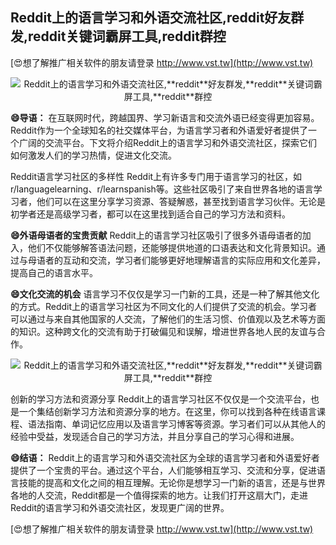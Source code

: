## **Reddit上的语言学习和外语交流社区,**reddit**好友群发,**reddit**关键词霸屏工具,**reddit**群控**

[😍想了解推广相关软件的朋友请登录 http://www.vst.tw](http://www.vst.tw)

 <center><img src="https://vst.tw/MP4/tuiguang/png/5.png" alt="Reddit上的语言学习和外语交流社区,**reddit**好友群发,**reddit**关键词霸屏工具,**reddit**群控"></center>

**😄导语：**
在互联网时代，跨越国界、学习新语言和交流外语已经变得更加容易。Reddit作为一个全球知名的社交媒体平台，为语言学习者和外语爱好者提供了一个广阔的交流平台。下文将介绍Reddit上的语言学习和外语交流社区，探索它们如何激发人们的学习热情，促进文化交流。

Reddit语言学习社区的多样性
Reddit上有许多专门用于语言学习的社区，如r/languagelearning、r/learnspanish等。这些社区吸引了来自世界各地的语言学习者，他们可以在这里分享学习资源、答疑解惑，甚至找到语言学习伙伴。无论是初学者还是高级学习者，都可以在这里找到适合自己的学习方法和资料。

**😄外语母语者的宝贵贡献**
Reddit上的语言学习社区吸引了很多外语母语者的加入，他们不仅能够解答语法问题，还能够提供地道的口语表达和文化背景知识。通过与母语者的互动和交流，学习者们能够更好地理解语言的实际应用和文化差异，提高自己的语言水平。

**😄文化交流的机会**
语言学习不仅仅是学习一门新的工具，还是一种了解其他文化的方式。Reddit上的语言学习社区为不同文化的人们提供了交流的机会。学习者可以通过与来自其他国家的人交流，了解他们的生活习惯、价值观以及艺术等方面的知识。这种跨文化的交流有助于打破偏见和误解，增进世界各地人民的友谊与合作。

 <center><img src="https://vst.tw/MP4/tuiguang/png/7.png" alt="Reddit上的语言学习和外语交流社区,**reddit**好友群发,**reddit**关键词霸屏工具,**reddit**群控"></center>

创新的学习方法和资源分享
Reddit上的语言学习社区不仅仅是一个交流平台，也是一个集结创新学习方法和资源分享的地方。在这里，你可以找到各种在线语言课程、语法指南、单词记忆应用以及语言学习博客等资源。学习者们可以从其他人的经验中受益，发现适合自己的学习方法，并且分享自己的学习心得和进展。

**😄结语：**
Reddit上的语言学习和外语交流社区为全球的语言学习者和外语爱好者提供了一个宝贵的平台。通过这个平台，人们能够相互学习、交流和分享，促进语言技能的提高和文化之间的相互理解。无论你是想学习一门新的语言，还是与世界各地的人交流，Reddit都是一个值得探索的地方。让我们打开这扇大门，走进Reddit的语言学习和外语交流社区，发现更广阔的世界。

[😍想了解推广相关软件的朋友请登录 http://www.vst.tw](http://www.vst.tw)




